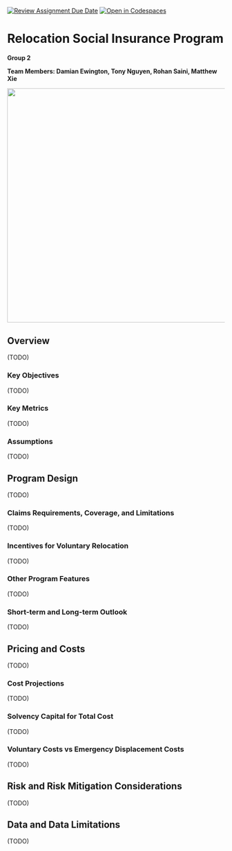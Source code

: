 [![Review Assignment Due Date](https://classroom.github.com/assets/deadline-readme-button-8d59dc4de5201274e310e4c54b9627a8934c3b88527886e3b421487c677d23eb.svg)](https://classroom.github.com/a/elzutNYu)
[![Open in Codespaces](https://classroom.github.com/assets/launch-codespace-f4981d0f882b2a3f0472912d15f9806d57e124e0fc890972558857b51b24a6f9.svg)](https://classroom.github.com/open-in-codespaces?assignment_repo_id=10640244)
# Relocation Social Insurance Program

**Group 2**

**Team Members: Damian Ewington, Tony Nguyen, Rohan Saini, Matthew Xie**

<div align="center">
<img src="global.gif"  width="960" height="541.5"/>
</div>

## Overview

(TODO)

### Key Objectives

(TODO)

### Key Metrics

(TODO)

### Assumptions

(TODO)

## Program Design

(TODO)

### Claims Requirements, Coverage, and Limitations

(TODO)

### Incentives for Voluntary Relocation

(TODO)

### Other Program Features

(TODO)

### Short-term and Long-term Outlook

(TODO)

## Pricing and Costs

(TODO)

### Cost Projections

(TODO)

### Solvency Capital for Total Cost

(TODO)

### Voluntary Costs vs Emergency Displacement Costs

(TODO)

## Risk and Risk Mitigation Considerations

(TODO)

## Data and Data Limitations

(TODO)